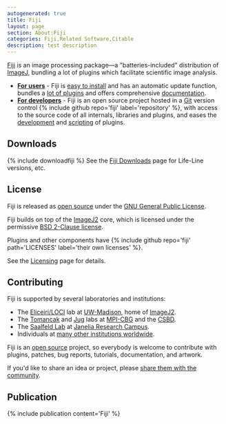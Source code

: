 ```yaml
---
autogenerated: true
title: Fiji
layout: page
section: About:Fiji
categories: Fiji,Related Software,Citable
description: test description
---
```



[Fiji](https://fiji.sc/) is an image processing package—a "batteries-included" distribution of [ImageJ](/about), bundling a lot of plugins which facilitate scientific image analysis.

-   **[For users](/about/usage)** - Fiji is [easy to install](Fiji_Downloads) and has an automatic update function, bundles a [lot of plugins](Category_Plugins) and offers comprehensive [documentation](/learn).
-   **[For developers](/fiji/developing)** - Fiji is an open source project hosted in a [Git](Git) version control {% include github repo='fiji' label='repository' %}, with access to the source code of all internals, libraries and plugins, and eases the [development](/develop) and [scripting](/scripting) of plugins.

Downloads
---------

{% include downloadfiji %}
 See the [Fiji Downloads](Fiji_Downloads) page for Life-Line versions, etc.

License
-------

Fiji is released as [open source](Open_source) under the [GNU General Public License](/licensing/gpl).

Fiji builds on top of the [ImageJ2](/software/imagej2) core, which is licensed under the permissive [BSD 2-Clause license](/licensing/bsd).

Plugins and other components have {% include github repo='fiji' path='LICENSES' label='their own licenses' %}.

See the [Licensing](/licensing) page for details.

Contributing
------------

Fiji is supported by several laboratories and institutions:

-   The [Eliceiri/LOCI](/orgs/loci) lab at [UW-Madison](https://wisc.edu/), home of [ImageJ2](/software/imagej2).
-   The [Tomancak](https://www.mpi-cbg.de/research-groups/current-groups/pavel-tomancak/research-focus/) and [Jug](https://www.mpi-cbg.de/jug) labs at [MPI-CBG](/orgs/mpi-cbg) and the [CSBD](/orgs/csbd).
-   The [Saalfeld Lab](https://www.janelia.org/lab/saalfeld-lab) at [Janelia Research Campus](https://www.janelia.org/).
-   Individuals at [many other institutions worldwide](/about/contributors).

Fiji is an [open source](Open_source) project, so everybody is welcome to contribute with plugins, patches, bug reports, tutorials, documentation, and artwork.

If you'd like to share an idea or project, please [share them with the community](/help).

Publication
-----------

{% include publication content='Fiji' %}
